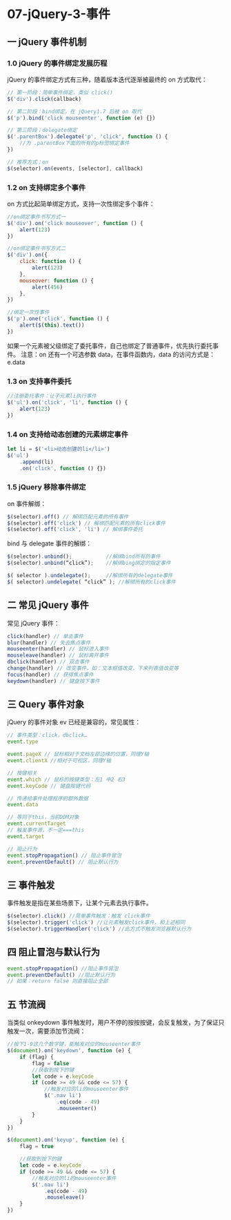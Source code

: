 # 07-jQuery-3-事件

## 一 jQuery 事件机制

### 1.0 jQuery 的事件绑定发展历程

jQuery 的事件绑定方式有三种，随着版本迭代逐渐被最终的 on 方式取代：

```js
// 第一阶段：简单事件绑定，类似 click()
$('div').click(callback)

// 第二阶段：bind绑定，在 jQuery1.7 后被 on 取代
$('p').bind('click mouseenter', function (e) {})

// 第三阶段：delegate绑定
$('.parentBox').delegate('p', 'click', function () {
    //为 .parentBox下面的所有的p标签绑定事件
})

// 推荐方式：on
$(selector).on(events, [selector], callback)
```

### 1.2 on 支持绑定多个事件

on 方式比起简单绑定方式，支持一次性绑定多个事件：

```js
//on绑定事件书写方式一
$('div').on('click mouseover', function () {
    alert(123)
})

//on绑定事件书写方式二
$('div').on({
    click: function () {
        alert(123)
    },
    mouseover: function () {
        alert(456)
    },
})

//绑定一次性事件
$('p').one('click', function () {
    alert($(this).text())
})
```

如果一个元素被父级绑定了委托事件，自己也绑定了普通事件，优先执行委托事件。
注意：on 还有一个可选参数 data，在事件函数内，data 的访问方式是：e.data

### 1.3 on 支持事件委托

```js
//注册委托事件：让子元素li执行事件
$('ul').on('click', 'li', function () {
    alert(123)
})
```

### 1.4 on 支持给动态创建的元素绑定事件

```js
let li = $('<li>动态创建的li</li>')
$('ul')
    .append(li)
    .on('click', function () {})
```

### 1.5 jQuery 移除事件绑定

on 事件解绑：

```js
$(selector).off() // 解绑匹配元素的所有事件
$(selector).off('click') // 解绑匹配元素的所有click事件
$(selector).off('click', 'li') // 解绑事件委托
```

bind 与 delegate 事件的解绑：

```js
$(selector).unbind();           //解绑bind所有的事件
$(selector).unbind(“click”);    //解绑bing绑定的指定事件

$( selector ).undelegate();     //解绑所有的delegate事件
$( selector).undelegate( “click” ); //解绑所有的click事件
```

## 二 常见 jQuery 事件

常见 jQuery 事件：

```js
click(handler) // 单击事件
blur(handler) // 失去焦点事件
mouseenter(handler) // 鼠标进入事件
mouseleave(handler) // 鼠标离开事件
dbclick(handler) // 双击事件
change(handler) // 改变事件，如：文本框值改变，下来列表值改变等
focus(handler) // 获得焦点事件
keydown(handler) // 键盘按下事件
```

## 三 Query 事件对象

jQuery 的事件对象 ev 已经是兼容的，常见属性：

```js
// 事件类型：click，dbclick…
event.type

event.pageX // 鼠标相对于文档左部边缘的位置，同理Y轴
event.clientX //相对于可视区，同理Y轴

// 按键相关
event.which // 鼠标的按键类型：左1 中2 右3
event.keyCode // 键盘按键代码

// 传递给事件处理程序的额外数据
event.data

// 等同于this，当前DOM对象
event.currentTarget
// 触发事件源，不一定===this
event.target

// 阻止行为
event.stopPropagation() // 阻止事件冒泡
event.preventDefault() // 阻止默认行为
```

## 三 事件触发

事件触发是指在某些场景下，让某个元素去执行事件。

```javascript
$(selector).click() //简单事件触发：触发 click事件
$(selector).trigger('click') //让元素触发click事件，和上述相同
$(selector).triggerHandler('click') //此方式不触发浏览器默认行为
```

## 四 阻止冒泡与默认行为

```javascript
event.stopPropagation() //阻止事件冒泡
event.preventDefault() //阻止默认行为
// 如果：return false 则直接阻止全部
```

## 五 节流阀

当类似 onkeydown 事件触发时，用户不停的按按按键，会反复触发，为了保证只触发一次，需要添加节流阀：

```js
//按下1-9这几个数字键，能触发对应的mouseenter事件
$(document).on('keydown', function (e) {
    if (flag) {
        flag = false
        //获取到按下的键
        let code = e.keyCode
        if (code >= 49 && code <= 57) {
            //触发对应的li的mouseenter事件
            $('.nav li')
                .eq(code - 49)
                .mouseenter()
        }
    }
})

$(document).on('keyup', function (e) {
    flag = true

    //获取到按下的键
    let code = e.keyCode
    if (code >= 49 && code <= 57) {
        //触发对应的li的mouseenter事件
        $('.nav li')
            .eq(code - 49)
            .mouseleave()
    }
})
```
